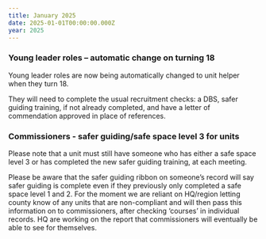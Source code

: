 ```yaml
---
title: January 2025
date: 2025-01-01T00:00:00.000Z
year: 2025
---
```

### Young leader roles – automatic change on turning 18

Young leader roles are now being automatically changed to unit helper when they turn 18.  

They will need to complete the usual recruitment checks: a DBS, safer guiding training, if not already completed, and have a letter of commendation approved in place of references.  

### Commissioners - safer guiding/safe space level 3 for units

Please note that a unit must still have someone who has either a safe space level 3 or has completed the new safer guiding training, at each meeting.

Please be aware that the safer guiding ribbon on someone’s record will say safer guiding is complete even if they previously only completed a safe space level 1 and 2. For the moment we are reliant on HQ/region letting county know of any units that are non-compliant and will then pass this information on to commissioners, after checking ‘courses’ in individual records. HQ are working on the report that commissioners will eventually be able to see for themselves.
